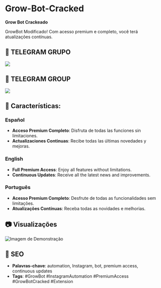 # Grow-Bot-Cracked
**Grow Bot Crackeado**

GrowBot Modificado! Com acesso premium e completo, você terá atualizações contínuas.

## 📱 TELEGRAM GRUPO
<a href="https://t.me/growbotpremiumm"><img src="https://img.shields.io/badge/Telegram-2CA5E0?style=for-the-badge&logo=telegram&logoColor=white" /></a>

## 📱 TELEGRAM GROUP
<a href="https://t.me/growbotpremiumm"><img src="https://img.shields.io/badge/Telegram-2CA5E0?style=for-the-badge&logo=telegram&logoColor=white" /></a>

## 🚀 Características:
### Español
- **Acceso Premium Completo**: Disfruta de todas las funciones sin limitaciones.
- **Actualizaciones Continuas**: Recibe todas las últimas novedades y mejoras.

### English
- **Full Premium Access**: Enjoy all features without limitations.
- **Continuous Updates**: Receive all the latest news and improvements.

### Português
- **Acesso Premium Completo**: Desfrute de todas as funcionalidades sem limitações.
- **Atualizações Contínuas**: Receba todas as novidades e melhorias.

## 📷 Visualizações

![Imagem de Demonstração](https://github.com/user-attachments/assets/896d83a6-7f5a-4cf6-97c2-a6c37900ae7d)

## 📝 SEO
- **Palavras-chave**: automation, Instagram, bot, premium access, continuous updates
- **Tags**: #GrowBot #InstagramAutomation #PremiumAccess #GrowBotCracked #Extension
